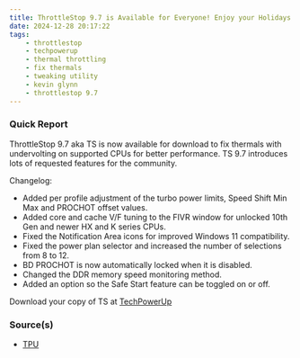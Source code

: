 ```yaml
---
title: ThrottleStop 9.7 is Available for Everyone! Enjoy your Holidays
date: 2024-12-28 20:17:22
tags:
    - throttlestop
    - techpowerup
    - thermal throttling
    - fix thermals
    - tweaking utility
    - kevin glynn
    - throttlestop 9.7
---
```


### Quick Report

ThrottleStop 9.7 aka TS is now available for download to fix thermals with undervolting on supported CPUs for better performance. TS 9.7 introduces lots of requested features for the community.

<!-- more -->

Changelog:

- Added per profile adjustment of the turbo power limits, Speed Shift Min Max and PROCHOT offset values.
- Added core and cache V/F tuning to the FIVR window for unlocked 10th Gen and newer HX and K series CPUs.
- Fixed the Notification Area icons for improved Windows 11 compatibility.
- Fixed the power plan selector and increased the number of selections from 8 to 12.
- BD PROCHOT is now automatically locked when it is disabled.
- Changed the DDR memory speed monitoring method.
- Added an option so the Safe Start feature can be toggled on or off.

Download your copy of TS at [TechPowerUp][def2]

### Source(s)

- [TPU][def]

[def]: https://www.techpowerup.com/330182/techpowerup-releases-throttlestop-9-7-utility-take-charge-of-your-laptops-performance
[def2]: https://www.techpowerup.com/download/techpowerup-throttlestop/
